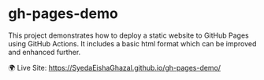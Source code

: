 # gh-pages-demo
This project demonstrates how to deploy a static website to GitHub Pages using GitHub Actions.
It includes a basic html format which can be improved and enhanced further.

🌍 Live Site: https://SyedaEishaGhazal.github.io/gh-pages-demo/
